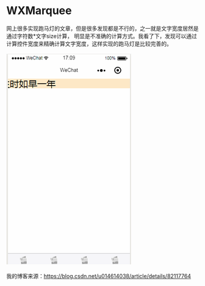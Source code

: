 # WXMarquee
网上很多实现跑马灯的文章，但是很多发现都是不行的，之一就是文字宽度居然是通过字符数*文字size计算，
明显是不准确的计算方式。我看了下，发现可以通过计算控件宽度来精确计算文字宽度，这样实现的跑马灯是比较完善的。
<br>
<br>
![image](https://github.com/bifan-wei/WXMarquee/blob/master/pic.gif)
<br>
<br>
我的博客来源：https://blog.csdn.net/u014614038/article/details/82117764

